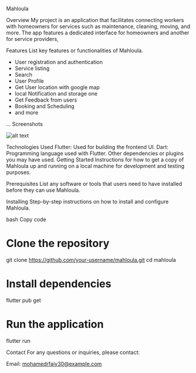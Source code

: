 
Mahloula

Overview
My project is an application that facilitates connecting workers with homeowners for services such as maintenance, cleaning, moving, and more. The app features a dedicated interface for homeowners and another for service providers,

Features
List key features or functionalities of Mahloula.

- User registration and authentication 
- Service listing
- Search 
- User Profile
- Get User location with google map
- local Notification and storage one
- Get Feedback from users
- Booking and Scheduling  
- and more

...
Screenshots


![alt text](Screenshot_٢٠٢٤-٠٧-٠٥-٠٨-٢٦-٢٨-٩٣٥_com.example.mahloula.jpg)


Technologies Used
Flutter: Used for building the frontend UI.
Dart: Programming language used with Flutter.
Other dependencies or plugins you may have used.
Getting Started
Instructions for how to get a copy of Mahloula up and running on a local machine for development and testing purposes.

Prerequisites
List any software or tools that users need to have installed before they can use Mahloula.

Installing
Step-by-step instructions on how to install and configure Mahloula.

bash
Copy code
# Clone the repository
git clone https://github.com/your-username/mahloula.git
cd mahloula
# Install dependencies
flutter pub get
# Run the application
flutter run

Contact
For any questions or inquiries, please contact:

Email: mohamedrfaiy30@example.com
